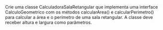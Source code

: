 Crie uma classe CalculadoraSalaRetangular que implementa uma interface CalculoGeometrico com os métodos calcularArea() e calcularPerimetro() para calcular a área e o perímetro de uma sala retangular. A classe deve receber altura e largura como parâmetros.
